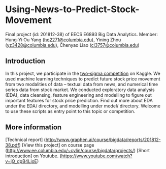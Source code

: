 # Using-News-to-Predict-Stock-Movement
Final project (id: 201812-38) of EECS E6893 Big Data Analytics. 
Member: Hung-Yi Ou Yang (ho2271@columbia.edu), Yining Zhou (yz3428@columbia.edu), Chenyao Liao (cl3757@columbia.edu)

## Introduction
In this project, we participate in the [two-sigma competition](https://www.kaggle.com/c/two-sigma-financial-news) on Kaggle. 
We used machine learning techniques to predict future stock price movement from two modalities of data – textual data from news, and numerical time series data from stock market. We conducted exploratory data analysis (EDA), data cleansing, feature engineering and modelling to figure out important features for stock price prediction. Find out more about EDA under the EDA/ directory, and modelling under model/ directory. Welcome to use these scripts as entry point to this topic or competition. 

## More information
[Technical report] (http://www.graphen.ai/course/bigdata/reports/201812-38.pdf)
[View this project] on course page (http://www.ee.columbia.edu/~cylin/course/bigdata/projects/)
[Short introduction] on Youtube. (https://www.youtube.com/watch?v=jQ_dpB4LjoE)


